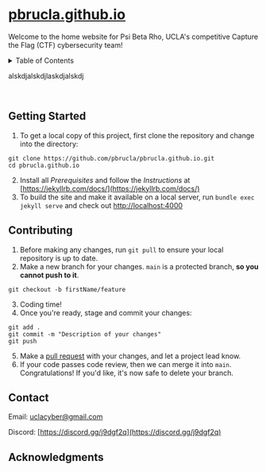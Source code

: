 # [pbrucla.github.io](https://pbr.uclaacm.com/)
Welcome to the home website for Psi Beta Rho, UCLA's competitive Capture the Flag (CTF) cybersecurity team!

<details>
  <summary>Table of Contents</summary>
  <ul>
    <li><a href="#getting-started">Getting Started</a></li>
    <li><a href="#contributing">Contributing</a></li>
    <li><a href="#contact">Contact</a></li>
    <li><a href="#acknowledgments">Acknowledgments</a></li>
  </ul>
</details>

alskdjalskdjlaskdjalskdj

<br/>

## Getting Started
1. To get a local copy of this project, first clone the repository and change into the directory:
```
git clone https://github.com/pbrucla/pbrucla.github.io.git
cd pbrucla.github.io
```
2. Install all _Prerequisites_ and follow the _Instructions_ at [https://jekyllrb.com/docs/](https://jekyllrb.com/docs/)
3. To build the site and make it available on a local server, run ```bundle exec jekyll serve``` and check out [http://localhost:4000](http://localhost:4000)

## Contributing
1. Before making any changes, run `git pull` to ensure your local repository is up to date.
2. Make a new branch for your changes. `main` is a protected branch, **so you cannot push to it**.
```
git checkout -b firstName/feature
```
3. Coding time!
4. Once you're ready, stage and commit your changes:
```
git add .
git commit -m "Description of your changes"
git push
```
5. Make a [pull request](https://github.com/pbrucla/pbrucla.github.io/pulls) with your changes, and let a project lead know.
6. If your code passes code review, then we can merge it into `main`. Congratulations! If you'd like, it's now safe to delete your branch.

## Contact
Email: uclacyber@gmail.com

Discord: [https://discord.gg/j9dgf2q](https://discord.gg/j9dgf2q)

## Acknowledgments
